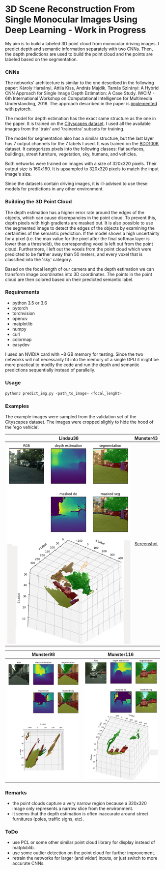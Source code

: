 

3D Scene Reconstruction From Single Monocular Images Using Deep Learning - Work in Progress
============================================
My aim is to build a labeled 3D point cloud from monocular driving images. I predict depth and semantic information separately with two CNNs. Then, the depth predictions are used to build the point cloud and the points are labeled based on the segmentation.


### CNNs
The networks' architecture is similar to the one described in the following paper:
Károly Harsányi, Attila Kiss, András Majdik, Tamás Szirányi: A Hybrid CNN Approach for Single Image Depth Estimation: A Case Study. IWCIM - 6th International Workshop on Computational Intelligence for Multimedia Understanding, 2018.
The approach described in the paper is [implemented with pytorch](https://github.com/karoly-hars/DE_resnet_unet_hyb).

The model for depth estimation has the exact same structure as the one in the paper. It is trained on the [Cityscapes dataset](https://www.cityscapes-dataset.com/dataset-overview/). I used all the available images from the 'train' and 'trainextra' subsets for training. 

The model for segmentation also has a similar structure, but the last layer has 7 output channels for the 7 labels I used. It was trained on the [BDD100K](http://bair.berkeley.edu/blog/2018/05/30/bdd/) dataset.  It categorizes pixels into the following classes: flat surfaces, buildings, street furniture, vegetation, sky, humans, and vehicles.

Both networks were trained on images with a size of 320x320 pixels. Their output size is 160x160. It is upsampled to 320x320 pixels to match the input image's size.

Since the datasets contain driving images, it is ill-advised to use these models for predictions in any other environment. 

### Building the 3D Point Cloud
The depth estimation has a higher error rate around the edges of the objects, which can cause discrepancies in the point cloud. To prevent this, depth pixels with high gradients are masked out. It is also possible to use the segmented image to detect the edges of the objects by examining the certainties of the semantic prediction. If the model shows a high uncertainty for a pixel (i.e. the max value for the pixel after the final softmax layer is lower than a threshold), the corresponding voxel is left out from the point cloud. Furthermore, I left out the voxels from the point cloud which were predicted to be farther away than 50 meters, and every voxel that is classified into the 'sky' category.

Based on the focal length of our camera and the depth estimation we can transform image coordinates into 3D coordinates. The points in the point cloud are then colored based on their predicted semantic label.

### Requirements
- python 3.5 or 3.6
- pytorch
- torchvision
- opencv
- matplotlib
- numpy
- curl
- colormap 
- easydev

I used an NVIDIA card with ~8 GB memory for testing. Since the two networks will not necessarily fit into the memory of a single GPU it might be more practical to modify the code and run the depth and semantic predictions sequentially instead of parallelly.

### Usage
```sh
python3 predict_img.py <path_to_image> <focal_lenght>
```
### Examples
The example images were sampled from the validation set of the Cityscapes dataset. The images were cropped slighly to hide the hood of the 'ego vehicle'.

Lindau38            |  Munster43
:-------------------------:|:-------------------------:
![Screenshot](docs/lindau_38.png)  |  [Screenshot](docs/munster_43.png)

Munster98          |  Munster116
:-------------------------:|:-------------------------:
![Screenshot](docs/munster_98.png) | ![Screenshot](docs/munster_116.png)

 
### Remarks
- the point clouds capture a very narrow region because a 320x320 image only represents a narrow slice from the environment. 
- it seems that the depth estimation is often inaccurate around street furnitures (poles, traffic signs, etc).


### ToDo
- use PCL or some other similar point cloud library for display instead of matploblib.
- use some outlier detection on the point cloud for further improvement.
- retrain the networks for larger (and wider) inputs, or just switch to more accurate CNNs.
